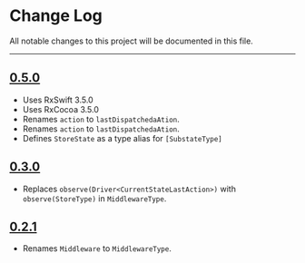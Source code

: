 # Change Log
All notable changes to this project will be documented in this file.

---


## [0.5.0](https://github.com/nazeehshoura/RxState/releases/tag/0.5.0)

* Uses RxSwift 3.5.0
* Uses RxCocoa 3.5.0
* Renames `action` to `lastDispatchedaAtion`.
* Renames `action` to `lastDispatchedaAtion`.
* Defines `StoreState` as a type alias for `[SubstateType]`

## [0.3.0](https://github.com/nazeehshoura/RxState/releases/tag/0.3.0)

* Replaces `observe(Driver<CurrentStateLastAction>)` with `observe(StoreType)` in `MiddlewareType`.

## [0.2.1](https://github.com/nazeehshoura/RxState/releases/tag/0.2.1)

* Renames `Middleware` to `MiddlewareType`.
